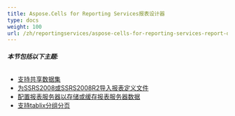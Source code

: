 ```yaml
---
title: Aspose.Cells for Reporting Services报表设计器
type: docs
weight: 100
url: /zh/reportingservices/aspose-cells-for-reporting-services-report-designer/
---
```


###### **本节包括以下主题:** 
- [支持共享数据集](/cells/zh/reportingservices/support-shared-datasets/)
- [为SSRS2008或SSRS2008R2导入报表定义文件](/cells/zh/reportingservices/import-report-definition-file-for-ssrs2008-or-ssrs2008r2/)
- [配置报表服务器以存储或缓存报表服务器数据](/cells/zh/reportingservices/configuring-report-servers-to-store-or-cache-the-report-server-data/)
- [支持tablix分组分页](/cells/zh/reportingservices/support-tablix-group-page-break/)
